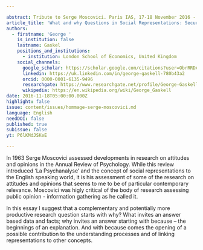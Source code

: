 ```yaml
---

abstract: Tribute to Serge Moscovici. Paris IAS, 17-18 November 2016 - Session 7
article_title: 'What and why Questions in Social Representations: Securing Moscovici’s Legacy'
authors:
  - firstname: 'George '
    is_institution: false
    lastname: Gaskel
    positions_and_institutions:
      - institution: London School of Economics, United Kingdom
    social_channels:
      google_scholar: https://scholar.google.com/citations?user=ObrRRDAAAAAJ&hl=en
      linkedin: https://uk.linkedin.com/in/george-gaskell-780b43a2
      orcid: 0000-0001-6135-9496
      researchgate: https://www.researchgate.net/profile/George-Gaskell
      wikipedia: https://en.wikipedia.org/wiki/George_Gaskell
date: 2016-11-18T05:00:00.000Z
highlight: false
issue: content/issues/hommage-serge-moscovici.md
language: English
needDOI: false
published: true
subissue: false
yt: P6lKMdJSKeE

---
```


In 1963 Serge Moscovici assessed developments in research on attitudes and opinions in the Annual Review of Psychology.  While this review introduced ‘La Psychanalyse’ and the concept of social representations to the English speaking world, it is his assessment of some of the research on attitudes and opinions that seems to me to be of particular contemporary relevance.  Moscovici was higly critical of the body of research assessing public opinion - information gathering as he called it.

In this essay I suggest that a complementary and potentially more productive research question starts with why?   What invites an answer based data and facts; why invites an answer starting with because – the beginnings of an explanation.  And with because comes the opening of a possible contribution to the understanding processes and of linking representations to other concepts.

<Youtube yt="P6lKMdJSKeE" caption="What and why questions in social representations securing Moscovici s legacy"></Youtube>